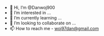 - 👋 Hi, I’m @Danwoj900
- 👀 I’m interested in ...
- 🌱 I’m currently learning ...
- 💞️ I’m looking to collaborate on ...
- 📫 How to reach me  - woj97dan@gmail.com

<!---
Danwoj900/Danwoj900 is a ✨ special ✨ repository because its `README.md` (this file) appears on your GitHub profile.
You can click the Preview link to take a look at your changes.
--->
